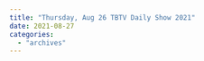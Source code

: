 ```yaml
---
title: "Thursday, Aug 26 TBTV Daily Show 2021"
date: 2021-08-27
categories: 
  - "archives"
---
```




